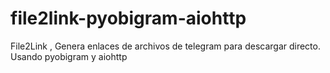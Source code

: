 # file2link-pyobigram-aiohttp
File2Link , Genera enlaces de archivos de telegram para descargar directo. Usando pyobigram y aiohttp
